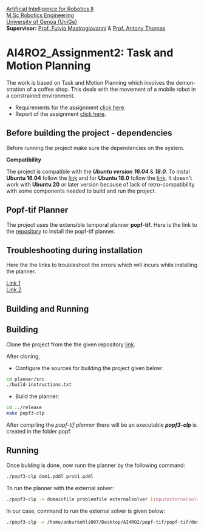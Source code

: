 [Artificial Intelligence for Robotics II](https://corsi.unige.it/en/off.f/2022/ins/60237?codcla=10635)<br>
[M.Sc Robotics Engineering](https://corsi.unige.it/corsi/10635)<br>
[University of Genoa (UniGe)](https://unige.it/en)<br>
**Supervisor:** [Prof. Fulvio Mastrogiovanni](https://rubrica.unige.it/personale/UkNHWFhr) & [Prof. Antony Thomas](https://scholar.google.it/citations?hl=it&user=aPSLBVUAAAAJ)

# AI4RO2_Assignment2: Task and Motion Planning

The work is based on Task and Motion Planning which involves the demon- stration of a coffee shop. This deals with the movement of a mobile robot in a constrained environment.

* Requirements for the assignment [click here](https://github.com/ankurkohli007/Artificial_Intelligent_4_Robotics_2_Assignment_II/blob/master/Task%20Motion%20and%20Planning%20Assignemnt_Group%20I_Ankur%20Kohli_Awais%20Tahir_Subhransu%20Sourav%20Priyadarshan/Assignment2.pdf).
* Report of the assignment [click here](https://github.com/ankurkohli007/Artificial_Intelligent_4_Robotics_2_Assignment_II/blob/master/Task%20Motion%20and%20Planning%20Assignemnt_Group%20I_Ankur%20Kohli_Awais%20Tahir_Subhransu%20Sourav%20Priyadarshan/Task%20Motion%20and%20Planning%20Assignemnt_Group%20I_Ankur%20Kohli_Awais%20Tahir_Subhransu%20Sourav%20Priyadarshan_Report.pdf).

## Before building the project - dependencies

Before running the project make sure the dependencies on the system.

**Compatibility**

The project is compatible with the ***Ubuntu version*** ***16.04*** & ***18.0***. To instal **Ubuntu 16.04** follow the [link](https://ubuntu.com/tutorials/install-ubuntu-desktop-1604#1-overview) and for **Ubuntu 18.0** follow the [link](https://ubuntu.com/tutorials/install-ubuntu-desktop-1804#1-overview). It doesn't work with **Ubuntu 20** or later version because of lack of retro-compatibility with some components needed to build and run the project.

## Popf-tif Planner

The project uses the extensible temporal planner **popf-tif**. Here is the link to the [repository](https://github.com/popftif/popf-tif) to install the popf-tif planner. 

## Troubleshooting during installation 

Here the the links to troubleshoot the errors which will incurs while installing the planner.

[Link 1](https://github.com/popftif/popf-tif/issues/2)<br>
[Link 2](https://github.com/popftif/popf-tif/issues/1)

## Building and Running

## Building

Clone the project from the the given repository [link](https://github.com/ankurkohli007/Artificial_Intelligent_4_Robotics_2_Assignment_II.git). 

After cloning, 

* Configure the sources for building the project given below:
```sh
cd planner/src
./build-instructions.txt 
```

* Build the planner:
```sh
cd ../release
make popf3-clp 
```
After compiling the *popf-tif planner* there will be an executable ***popf3-clp*** is created in the folder popf.

## Running

Once bulding is done, now runn the planner by the following command:

```sh
./popf3-clp dom1.pddl prob1.pddl
```

To run the planner with the external solver:
```sh
./popf3-clp -x domainfile problemfile externalsolver [inputexternalsolver]
```

In our case, command to run the external solver is given below:
```sh
./popf3-clp -x /home/ankurkohli007/Desktop/AI4RO2/popf-tif/popf-tif/domains/visits_domain/dom1.pddl /home/ankurkohli007/Desktop/AI4RO2/popf-tif/popf-tif/domains/visits_domain/prob1.pddl /home/ankurkohli007/Desktop/AI4RO2/popf-tif/popf-tif/modules/visitmodules/build/libVisits.so /home/ankurkohli007/Desktop/AI4RO2/popf-tif/popf-tif/domains/visits_domain/region_poses
```
